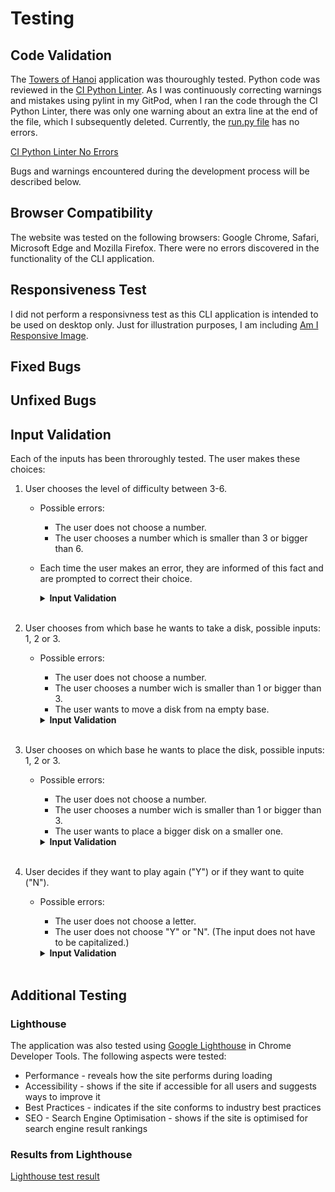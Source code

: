 # Testing

## Code Validation

The [Towers of Hanoi](https://towers-of-hanoi-game.herokuapp.com/) application was thouroughly tested. Python code was reviewed in the [CI Python Linter](https://pep8ci.herokuapp.com/#). As I was continuously correcting warnings and mistakes using pylint in my GitPod, when I ran the code through the CI Python Linter, there was only one warning about an extra line at the end of the file, which I subsequently deleted. Currently, the [run.py file](/run.py) has no errors.

[CI Python Linter No Errors](/readme-images/python_linter_all_clear.png)

Bugs and warnings encountered during the development process will be described below.

## Browser Compatibility

The website was tested on the following browsers: Google Chrome, Safari, Microsoft Edge and Mozilla Firefox. There were no errors discovered in the functionality of the CLI application.

## Responsiveness Test

I did not perform a responsivness test as this CLI application is intended to be used on desktop only. Just for illustration purposes, I am including [Am I Responsive Image](readme-images/amiresponsive.png).

## Fixed Bugs
## Unfixed Bugs

## Input Validation

Each of the inputs has been throroughly tested. The user makes these choices:

1. User chooses the level of difficulty between 3-6.
    - Possible errors:
      - The user does not choose a number.
      - The user chooses a number which is smaller than 3 or bigger than 6.
    - Each time the user makes an error, they are informed of this fact and are prompted to correct their choice.

      <details><summary><b>Input Validation</b></summary>
   
      ![Connect to GitHub](/readme-images/difficulty_level.png)
      </details><br />

2. User chooses from which base he wants to take a disk, possible inputs: 1, 2 or 3.
   - Possible errors:
     - The user does not choose a number. 
     - The user chooses a number wich is smaller than 1 or bigger than 3.
     - The user wants to move a disk from na empty base.

      <details><summary><b>Input Validation</b></summary>
   
      ![Connect to GitHub](/readme-images/from_base.png)
      </details><br /> 

3. User chooses on which base he wants to place the disk, possible inputs: 1, 2 or 3.
   - Possible errors:
     - The user does not choose a number. 
     - The user chooses a number wich is smaller than 1 or bigger than 3.
     - The user wants to place a bigger disk on a smaller one.

      <details><summary><b>Input Validation</b></summary>
   
      ![Connect to GitHub](/readme-images/to_base.png)
      </details><br /> 

4. User decides if they want to play again ("Y") or if they want to quite ("N").
    - Possible errors:
      - The user does not choose a letter.
      - The user does not choose "Y" or "N". (The input does not have to be capitalized.)

      <details><summary><b>Input Validation</b></summary>
   
      ![Connect to GitHub](/readme-images/play_again.png)
      </details><br /> 
      
## Additional Testing
### Lighthouse

The application was also tested using [Google Lighthouse](https://developers.google.com/web/tools/lighthouse) in Chrome Developer Tools. The following aspects were tested:

- Performance - reveals how the site performs during loading
- Accessibility - shows if the site if accessible for all users and suggests ways to improve it
- Best Practices - indicates if the site conforms to industry best practices
- SEO - Search Engine Optimisation - shows if the site is optimised for search engine result rankings

### Results from Lighthouse

[Lighthouse test result](./readme-images/lighthouse_score.png)